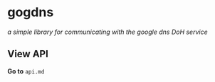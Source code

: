 # gogdns
*a simple library for communicating with the google dns DoH service*


## View API
**Go to** `api.md`